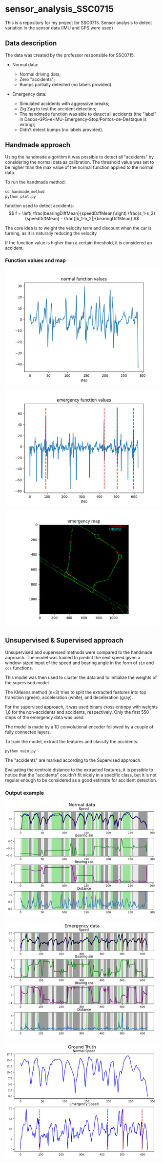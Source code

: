# sensor_analysis_SSC0715

This is a repository for my project for SSC0715. Sensor analysis to detect variation in the sensor data (IMU and GPS were used)

## Data description
The data was created by the professor responsible for SSC0715.

- Normal data:
  - Normal driving data;
  - Zero "accidents";
  - Bumps partially detected (no labels provided).

- Emergency data:
  - Simulated accidents with aggressive breaks;
  - Zig Zag to test the accident detection;
  - The handmade function was able to detect all accidents (the "label" in Dados-GPS-e-IMU-Emergency-Stop/Pontos-de-Destaque is wrong);
  - Didn't detect bumps (no labels provided).

## Handmade approach

Using the handmade algorithm it was possible to detect all "accidents" by considering the normal data as calibration. The threshold value was set to be higher than the max value of the normal function applied to the normal data.

To run the handmade method:
```
cd handmade_method
python plot.py
```

function used to detect accidents:
$$ f = \left( \frac{bearingDiffMean}{speedDiffMean}\right) \frac{s_1-s_2}{speedDiffMean} - \frac{|b_1-b_2|}{bearingDiffMean} $$


The core idea is to weight the velocity term and discount when the car is turning, as it is naturally reducing the velocity


If the function value is higher than a certain threshold, it is considered an accident.

### Function values and map
<p align="center">
  <img src="imgs/normal_func.png">
</p>

<p align="center">
  <img src="imgs/emg_func.png">
</p>

<p align="center">
  <img src="imgs/emg_map.png">
</p>

## Unsupervised & Supervised approach

Unsupervised and supervised methods were compared to the handmade approach. The model was trained to predict the next speed given a window-sized input of the speed and bearing angle in the form of ```sin``` and ```cos``` functions.

This model was then used to cluster the data and to initialize the weights of the supervised model.

The KMeans method (n=3) tries to split the extracted features into top transition (green), acceleration (white), and deceleration (gray).

For the supervised approach, it was used binary cross entropy with weights 1,6 for the non-accidents and accidents, respectively. Only the first 550 steps of the emergency data was used.

The model is made by a 1D convolutional encoder followed by a couple of fully connected layers.

To train the model, extract the features and classify the accidents:
```
python main.py
```

The "accidents" are marked according to the Supervised approach.

Evaluating the centroid distance to the extracted features, it is possible to notice that the "accidents" couldn't fit nicely in a specific class, but it is not regular enough to be considered as a good estimate for accident detection.

### Output example
<p align="center">
  <img src="imgs/normal_uns.png">
</p>

<p align="center">
  <img src="imgs/emg_uns.png">
</p>

<p align="center">
  <img src="imgs/gt.png">
</p>
